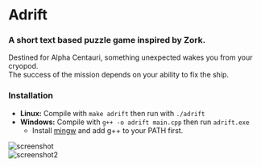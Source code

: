 # Adrift

### A short text based puzzle game inspired by Zork.
Destined for Alpha Centauri, something unexpected wakes you from your cryopod.  
The success of the mission depends on your ability to fix the ship.

### Installation
* **Linux:** Compile with `make adrift` then run with `./adrift`  
* **Windows:** Compile with `g++ -o adrift main.cpp` then run `adrift.exe`  
    * Install [mingw](http://www.mingw.org/) and add g++ to your PATH first.

![screenshot](https://github.com/mitchfen/adrift/blob/master/screenshots/welcome.png)  
![screenshot2](https://github.com/mitchfen/adrift/blob/master/screenshots/actions.png)
